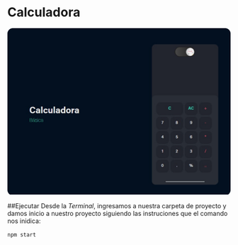 # Calculadora

[![](https://raw.githubusercontent.com/dsaez27/Calculadora/main/Calculadora.png)](https://raw.githubusercontent.com/dsaez27/Calculadora/main/Calculadora.png "Calculadora")

##Ejecutar
Desde la _Terminal_, ingresamos a nuestra carpeta de proyecto y damos inicio a nuestro proyecto siguiendo las instruciones que el comando nos inidica:

    npm start


